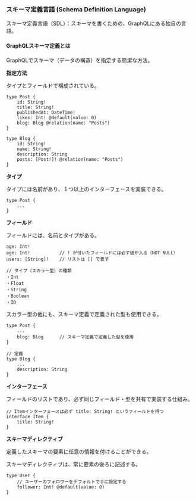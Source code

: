 ### スキーマ定義言語 (Schema Definition Language)

スキーマ定義言語（SDL）：スキーマを書くための、GraphQLにある独自の言語。

#### GraphQLスキーマ定義とは

GraphQLでスキーマ（データの構造）を指定する簡潔な方法。

**指定方法**

タイプとフィールドで構成されている。
```
type Post {
    id: String!
    title: String!
    publishedAt: DateTime!
    likes: Int! @default(value: 0)
    blog: Blog @relation(name: "Posts")
}

type Blog {
    id: String!
    name: String!
    description: String
    posts: [Post!]! @relation(name: "Posts")
}
```

**タイプ**

タイプには名前があり、１つ以上のインターフェースを実装できる。
```
type Post {
    ...
}
```

**フィールド**

フィールドには、名前とタイプがある。
```
age: Int!
age: Int!           // ! が付いたフィールドには必ず値が入る（NOT NULL）
users: [String]!    // リストは [] で表す

// タイプ（スカラー型）の種類
・Int
・Float
・String
・Boolean
・ID
```
スカラー型の他にも、スキーマ定義で定義された型も使用できる。
```
type Post {
    ...
    blog: Blog      // スキーマ定義で定義した型を使用
}

// 定義
type Blog {
    ...
    description: String
}
```

**インターフェース**

フィールドのリストであり、必ず同じフィールド・型を共有で実装する仕組み。
```
// Itemインターフェースは必ず title: String! というフィールドを持つ
interface Item {
    title: String!
}
```

**スキーマディレクティブ**

定義したスキーマの要素に任意の情報を付けることができる。

スキーマディレクティブは、常に要素の後ろに記述する。
```
type User {
    // ユーザーのフォロワーをデフォルトで０に設定する
    follower: Int! @default(value: 0)
}
```